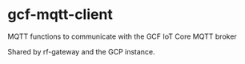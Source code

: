 # gcf-mqtt-client
MQTT functions to communicate with the GCF IoT Core MQTT broker

Shared by rf-gateway and the GCP instance.
